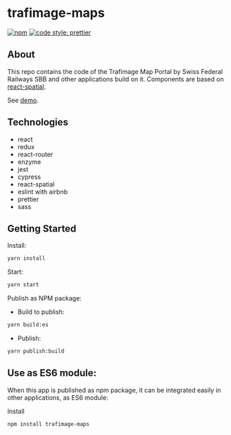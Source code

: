 # trafimage-maps

[![npm](https://img.shields.io/npm/v/trafimage-maps.svg)](https://www.npmjs.com/package/trafimage-maps)
[![code style: prettier](https://img.shields.io/badge/code_style-prettier-ff69b4.svg)](https://github.com/prettier/prettier)

## About


This repo contains the code of the Trafimage Map Portal by Swiss Federal Railways SBB and other applications build on it.
Components are based on [react-spatial](https://github.com/geops/react-spatial).


See [demo](https://apidoc.trafimage.ch/).


## Technologies
* react
* redux
* react-router
* enzyme
* jest
* cypress
* react-spatial
* eslint with airbnb
* prettier
* sass

## Getting Started

Install:
```bash
yarn install
```

Start:
```bash
yarn start
```

Publish as NPM package:

* Build to publish:
```bash
yarn build:es
```

* Publish:
```bash
yarn publish:build
```

## Use as ES6 module:

When this app is published as npm package, it can be integrated easily in other applications, as ES6 module:

Install
```bash
npm install trafimage-maps
```
